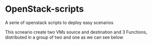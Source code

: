 # OpenStack-scripts
A serie of openstack scripts to deploy easy scenarios

This scneario create two VMs source and destination and 3 Functions, distributed in a group of two and one as we can see below


   
